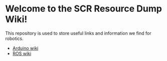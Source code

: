 # Welcome to the SCR Resource Dump Wiki!

This repository is used to store useful links and information we find for robotics.

* [Arduino wiki](arduino/README.md)
* [ROS wiki](ros/README.md)
